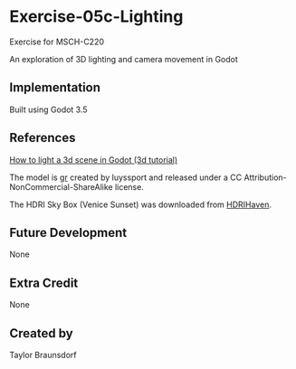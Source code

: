 
# Exercise-05c-Lighting

Exercise for MSCH-C220

An exploration of 3D lighting and camera movement in Godot

## Implementation

Built using Godot 3.5

## References

[How to light a 3d scene in Godot (3d tutorial)](https://www.youtube.com/watch?v=iamttSmxA2I)

The model is [gr](https://sketchfab.com/3d-models/gr-5df64141235040749103749123e43010) created by luyssport and released under a CC Attribution-NonCommercial-ShareAlike license.

The HDRI Sky Box (Venice Sunset) was downloaded from [HDRIHaven](https://hdrihaven.com/hdri/?h=venice_sunset).

## Future Development

None

## Extra Credit

None

## Created by 

Taylor Braunsdorf
